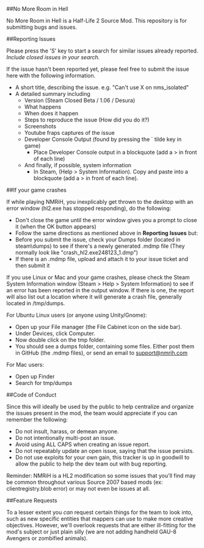 ##No More Room in Hell

No More Room in Hell is a Half-Life 2 Source Mod. This repository is for submitting bugs and issues.

##Reporting Issues

Please press the 'S' key to start a search for similar issues already reported. *Include closed issues in your search.*

If the issue hasn't been reported yet, please feel free to submit the issue here with the following information.

* A short title, describing the issue. e.g. "Can't use X on nms_isolated"
* A detailed summary including
  * Version (Steam Closed Beta / 1.06 / Desura)
  * What happens
  * When does it happen
  * Steps to reproduce the issue (How did you do it?)
  * Screenshots
  * Youtube fraps captures of the issue
  * Developer Console Output (found by pressing the ` tilde key in game)
      * Place Developer Console output in a blockquote (add a > in front of each line)
  * And finally, if possible, system information
      * In Steam, (Help > System Information). Copy and paste into a blockquote (add a > in front of each line).

##If your game crashes

If while playing NMRiH, you inexplicably get thrown to the desktop with an error window (hl2.exe has stopped responding), do the following:

* Don't close the game until the error window gives you a prompt to close it (when the OK button appears)
* Follow the same directions as mentioned above in **Reporting Issues** but:
* Before you submit the issue, check your Dumps folder (located in steam\dumps) to see if there's a newly generated .mdmp file (They normally look like "crash_hl2.exe248123_1.dmp")
* If there is an .mdmp file, upload and attach it to your issue ticket and then submit it

If you use Linux or Mac and your game crashes, please check the Steam System Information window (Steam > Help > System Information) to see if an error has been reported in the output window. If there is one, the report will also list out a location where it will generate a crash file, generally located in /tmp/dumps.

For Ubuntu Linux users (or anyone using Unity/Gnome): 
* Open up your File manager (the File Cabinet icon on the side bar).
* Under Devices, click Computer.
* Now double click on the tmp folder.
* You should see a dumps folder, containing some files. Either post them in GitHub (the .mdmp files), or send an email to support@nmrih.com

For Mac users:
* Open up Finder
* Search for tmp/dumps 

##Code of Conduct

Since this will ideally be used by the public to help centralize and organize the issues present in the mod, the team would appreciate if you can remember the following:

* Do not insult, harass, or demean anyone.
* Do not intentionally multi-post an issue.
* Avoid using ALL CAPS when creating an issue report.
* Do not repeatably update an open issue, saying that the issue persists.
* Do not use exploits for your own gain, this tracker is up in goodwill to allow the public to help the dev team out with bug reporting.

Reminder: NMRiH is a HL2 modification so some issues that you'll find may be common throughout various Source 2007 based mods (ex: clientregistry.blob error) or may not even be issues at all.

##Feature Requests

To a lesser extent you *can* request certain things for the team to look into, such as new specific entities that mappers can use to make more creative objectives. However, we'll overlook requests that are either ill-fitting for the mod's subject or just plain silly (we are not adding handheld GAU-8 Avengers or zombified animals).

